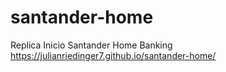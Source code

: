 # santander-home
Replica Inicio Santander Home Banking
https://julianriedinger7.github.io/santander-home/
